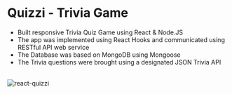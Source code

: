 # Quizzi - Trivia Game

* Built responsive Trivia Quiz Game using React & Node.JS<br>
* The app was implemented using React Hooks and communicated using RESTful API web service<br>
* The Database was based on MongoDB using Mongoose<br>
* The Trivia questions were brought using a designated JSON Trivia API<br><br>

![react-quizzi](https://user-images.githubusercontent.com/60816491/200775221-2b015635-b571-4b62-8854-ee683db979c5.png)
